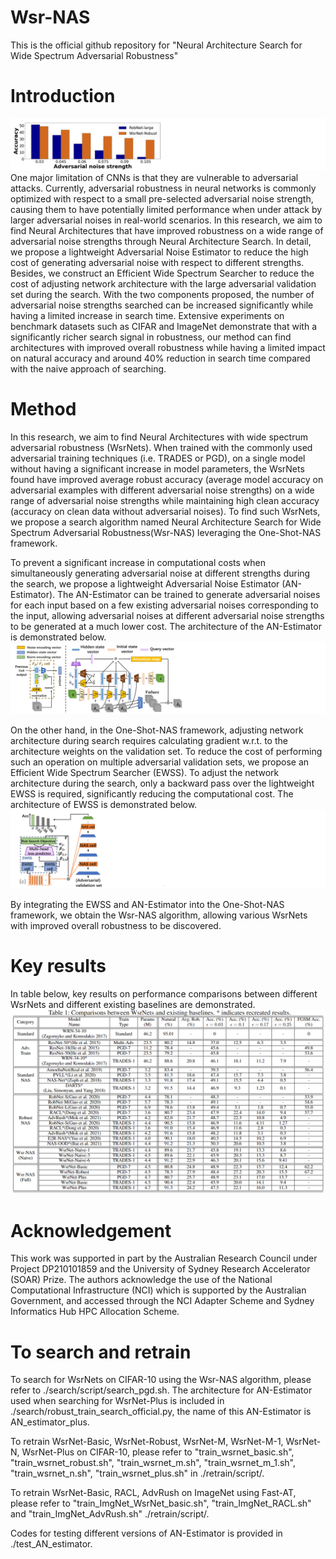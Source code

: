 # Wsr-NAS

This is the official github repository for "Neural Architecture Search for Wide Spectrum Adversarial Robustness"

# Introduction
![alt text](https://github.com/zhicheng2T0/Wsr-NAS/blob/master/demo2.PNG)
One major limitation of CNNs is that they are vulnerable to adversarial attacks. Currently, adversarial robustness in neural networks is commonly optimized with respect to a small pre-selected adversarial noise strength, causing them to have potentially limited performance when under attack by larger adversarial noises in real-world scenarios. In this research, we aim to find Neural Architectures that have improved robustness on a wide range of adversarial noise strengths through Neural Architecture Search. In detail, we propose a lightweight Adversarial Noise Estimator to reduce the high cost of generating adversarial noise with respect to different strengths. Besides, we construct an Efficient Wide Spectrum Searcher to reduce the cost of adjusting network architecture with the large adversarial validation set during the search. With the two components proposed, the number of adversarial noise strengths searched can be increased significantly while having a limited increase in search time. Extensive experiments on benchmark datasets such as CIFAR and ImageNet demonstrate that with a significantly richer search signal in robustness, our method can find architectures with improved overall robustness while having a limited impact on natural accuracy and around 40% reduction in search time compared with the naive approach of searching.

# Method
In this research, we aim to find Neural Architectures with wide spectrum adversarial robustness (WsrNets). When trained with the commonly used adversarial training techniques (i.e. TRADES or PGD), on a single model without having a significant increase in model parameters, the WsrNets found have improved average robust accuracy (average model accuracy on adversarial examples with different adversarial noise strengths) on a wide range of adversarial noise strengths while maintaining high clean accuracy (accuracy on clean data without adversarial noises). To find such WsrNets, we propose a search algorithm named Neural Architecture Search for Wide Spectrum Adversarial Robustness(Wsr-NAS) leveraging the One-Shot-NAS framework. 

To prevent a significant increase in computational costs when simultaneously generating adversarial noise at different strengths during the search, we propose a lightweight Adversarial Noise Estimator (AN-Estimator). The AN-Estimator can be trained to generate adversarial noises for each input based on a few existing adversarial noises corresponding to the input, allowing adversarial noises at different adversarial noise strengths to be generated at a much lower cost. The architecture of the AN-Estimator is demonstrated below.
![alt text](https://github.com/zhicheng2T0/Wsr-NAS/blob/master/ane.PNG)

On the other hand, in the One-Shot-NAS framework, adjusting network architecture during search requires calculating gradient w.r.t. to the architecture weights on the validation set. To reduce the cost of performing such an operation on multiple adversarial validation sets, we propose an Efficient Wide Spectrum Searcher (EWSS). To adjust the network architecture during the search, only a backward pass over the lightweight EWSS is required, significantly reducing the computational cost. The architecture of EWSS is demonstrated below.
![alt text](https://github.com/zhicheng2T0/Wsr-NAS/blob/master/ewss.PNG)

By integrating the EWSS and AN-Estimator into the One-Shot-NAS framework, we obtain the Wsr-NAS algorithm, allowing various WsrNets with improved overall robustness to be discovered.

# Key results
In table below, key results on performance comparisons between different WsrNets and different existing baselines are demonstrated.
![alt text](https://github.com/zhicheng2T0/Wsr-NAS/blob/master/key_results.PNG)

# Acknowledgement
This work was supported in part by the Australian Research Council under Project DP210101859 and the University of Sydney Research Accelerator (SOAR) Prize. The authors acknowledge the use of the National Computational Infrastructure (NCI) which is supported by the Australian Government, and accessed through the NCI Adapter Scheme and Sydney Informatics Hub HPC Allocation Scheme.

# To search and retrain

To search for WsrNets on CIFAR-10 using the Wsr-NAS algorithm, please refer to ./search/script/search_pgd.sh. The architecture for AN-Estimator used when searching for WsrNet-Plus is included in ./search/robust_train_search_official.py, the name of this AN-Estimator is AN_estimator_plus.

To retrain WsrNet-Basic, WsrNet-Robust, WsrNet-M, WsrNet-M-1, WsrNet-N, WsrNet-Plus on CIFAR-10, please refer to "train_wsrnet_basic.sh", "train_wsrnet_robust.sh", "train_wsrnet_m.sh", "train_wsrnet_m_1.sh", "train_wsrnet_n.sh", "train_wsrnet_plus.sh" in ./retrain/script/.

To retrain WsrNet-Basic, RACL, AdvRush on ImageNet using Fast-AT, please refer to "train_ImgNet_WsrNet_basic.sh", "train_ImgNet_RACL.sh" and "train_ImgNet_AdvRush.sh" ./retrain/script/.

Codes for testing different versions of AN-Estimator is provided in ./test_AN_estimator.

